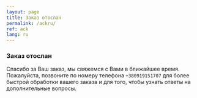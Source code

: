 ```yaml
---
layout: page
title: Заказ отослан
permalink: /ackru/
ref: ack
lang: ru
---
```


<h3>Заказ отослан</h3>

Спасибо за Ваш заказ, мы свяжемся с Вами в ближайшее время. Пожалуйста, позвоните по номеру телефона <code>+380919151707</code> для более быстрой обработки вашего заказа и для того, чтобы узнать ответы на дополнительные вопросы.